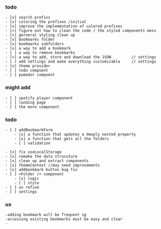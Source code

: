 ### todo

    - [x] search prefixs
    - [x] coloring the prefixes /initial
    - [x] improve the implementation of colored prefixes
    - [>] figure out how to clean the code / the styled components mess
    - [>] gerneral styling clean up
    - [x] bookmarks folder
    - [x] bookmarks subfolders
    - [x] a way to add a bookmark
    - [ ] a way to remove bookmarks
    - [>] a way to add, store and download the JSON         // settings
    - [ ] add settings and make everything customizable     // settings
    - [x] theme provider
    - [ ] todo compoent
    - [ ] pomodor compoent

### might add

    - [ ] spotify player component
    - [ ] landing page
    - [ ] the more component

### todo

    - [ ] addBookmarkForm
        - [x] a function that updates a deeply nested property
        - [x] a function that gets all the folders
        - [ ] validation

    - [x] fix useLocalStorage
    - [x] remake the data strucuture
    - [x] clean up and extract components
    - [x] themeContext //may need improvements
    - [x] addbookmark button bug fix
    - [ ] <Folder /> component
        - [x] logic
        - [ ] style
    - [ ] ux refine
    - [ ] settings

### ux

    -adding bookmark will be frequent ig
    -accessing existing bookmarks must be easy and clear
    -
